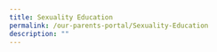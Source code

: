 ```yaml
---
title: Sexuality Education
permalink: /our-parents-portal/Sexuality-Education
description: ""
---
```

